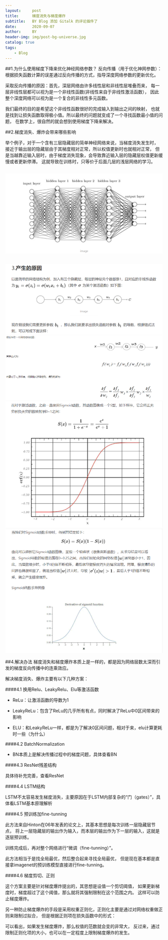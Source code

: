 ```yaml
---
layout:     post
title:      梯度消失与梯度爆炸
subtitle:   BY Blog 添加 Gitalk 的评论插件了
date:       2020-09-07
author:     BY
header-img: img/post-bg-universe.jpg
catalog: true
tags:
    - Blog
---
```


##1.为什么使用梯度下降来优化神经网络参数？
反向传播（用于优化神网参数）：根据损失函数计算的误差通过反向传播的方式，指导深度网络参数的更新优化。

采取反向传播的原因：首先，深层网络由许多线性层和非线性层堆叠而来，
每一层非线性层都可以视为是一个非线性函数(非线性来自于非线性激活函数），
因此整个深度网络可以视为是一个复合的非线性多元函数。

我们最终的目的是希望这个非线性函数很好的完成输入到输出之间的映射，
也就是找到让损失函数取得极小值。所以最终的问题就变成了一个寻找函数最小值的问题，
在数学上，很自然的就会想到使用梯度下降来解决。
 
 
##2.梯度消失、爆炸会带来哪些影响

举个例子，对于一个含有三层隐藏层的简单神经网络来说，当梯度消失发生时，
接近于输出层的隐藏层由于其梯度相对正常，所以权值更新时也就相对正常，
但是当越靠近输入层时，由于梯度消失现象，会导致靠近输入层的隐藏层权值更新缓慢或者更新停滞。
这就导致在训练时，只等价于后面几层的浅层网络的学习。
##
![avatar](https://raw.githubusercontent.com/LoveNingBo/LoveNingBo.github.io/master/pictures/梯度消失与梯度爆炸/梯度1.png)
##
![avatar](https://raw.githubusercontent.com/LoveNingBo/LoveNingBo.github.io/master/pictures/梯度消失与梯度爆炸/梯度2.png)
![avatar](https://raw.githubusercontent.com/LoveNingBo/LoveNingBo.github.io/master/pictures/梯度消失与梯度爆炸/梯度3.png)
![avatar](https://raw.githubusercontent.com/LoveNingBo/LoveNingBo.github.io/master/pictures/梯度消失与梯度爆炸/梯度4.png)
![avatar](https://raw.githubusercontent.com/LoveNingBo/LoveNingBo.github.io/master/pictures/梯度消失与梯度爆炸/梯度5.png) 

##4.解决办法
梯度消失和梯度爆炸本质上是一样的，都是因为网络层数太深而引发的梯度反向传播中的连乘效应。

解决梯度消失、爆炸主要有以下几种方案：

####4.1 换用Relu、LeakyRelu、Elu等激活函数

- ReLu：让激活函数的导数为1

- LeakyReLu：包含了ReLu的几乎所有有点，同时解决了ReLu中0区间带来的影响

- ELU：和LeakyReLu一样，都是为了解决0区间问题，相对于来，elu计算更耗时一些（为什么）
 
####4.2 BatchNormalization

- BN本质上是解决传播过程中的梯度问题，具体查看BN

####4.3 ResNet残差结构

具体待补充完善，查看ResNet

####4.4 LSTM结构

LSTM不太容易发生梯度消失，主要原因在于LSTM内部复杂的“门（gates）”，具体看LSTM基本原理解析

####4.5 预训练加fine-tunning

此方法来自Hinton在06年发表的论文上，其基本思想是每次训练一层隐藏层节点，
将上一层隐藏层的输出作为输入，而本层的输出作为下一层的输入，这就是逐层预训练。

训练完成后，再对整个网络进行“微调（fine-tunning）”。

此方法相当于是找全局最优，然后整合起来寻找全局最优，
但是现在基本都是直接拿imagenet的预训练模型直接进行fine-tunning。

####4.6 梯度剪切、正则

这个方案主要是针对梯度爆炸提出的，其思想是设值一个剪切阈值，
如果更新梯度时，梯度超过了这个阈值，那么就将其强制限制在这个范围之内。
这样可以防止梯度爆炸。

另一种防止梯度爆炸的手段是采用权重正则化，正则化主要是通过对网络权重做正则来限制过拟合，
但是根据正则项在损失函数中的形式：

可以看出，如果发生梯度爆炸，那么权值的范数就会变的非常大，
反过来，通过限制正则化项的大小，也可以在一定程度上限制梯度爆炸的发生。

 